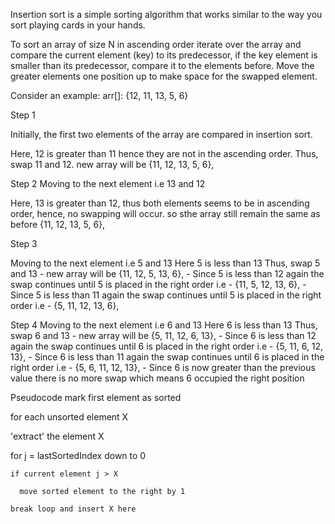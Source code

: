 Insertion sort is a simple sorting algorithm that works similar to the way you sort playing cards in your hands.

To sort an array of size N in ascending order iterate over the array and compare the current element (key) to its predecessor, if the key element is smaller than its predecessor, compare it to the elements before. Move the greater elements one position up to make space for the swapped element.

Consider an example: arr[]: {12, 11, 13, 5, 6}

Step 1

Initially, the first two elements of the array are compared in insertion sort.

Here, 12 is greater than 11 hence they are not in the ascending order. Thus, swap 11 and 12.
new array will be {11, 12, 13, 5, 6},

Step 2
Moving to the next element i.e 13 and 12

Here, 13 is greater than 12, thus both elements seems to be in ascending order, hence, no swapping will occur.
so sthe array still remain the same as before {11, 12, 13, 5, 6},

Step 3

Moving to the next element i.e 5 and 13
Here 5 is less than 13 Thus, swap 5 and 13 - new array will be {11, 12, 5, 13, 6}, - Since 5 is less than 12 again the swap continues until 5 is placed in the right order i.e - {11, 5, 12, 13, 6}, - Since 5 is less than 11 again the swap continues until 5 is placed in the right order i.e - {5, 11, 12, 13, 6},

Step 4
Moving to the next element i.e 6 and 13
Here 6 is less than 13 Thus, swap 6 and 13 - new array will be {5, 11, 12, 6, 13}, - Since 6 is less than 12 again the swap continues until 6 is placed in the right order i.e - {5, 11, 6, 12, 13}, - Since 6 is less than 11 again the swap continues until 6 is placed in the right order i.e - {5, 6, 11, 12, 13}, - Since 6 is now greater than the previous value there is no more swap which means 6 occupied the right position

Pseudocode
mark first element as sorted

for each unsorted element X

'extract' the element X

for j = lastSortedIndex down to 0

    if current element j > X

      move sorted element to the right by 1

    break loop and insert X here
